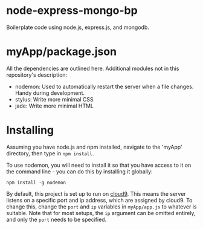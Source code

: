 node-express-mongo-bp
=====================

Boilerplate code using node.js, express.js, and mongodb.

myApp/package.json
==================

All the dependencies are outlined here.  Additional modules not in this repository's description:

* nodemon:  Used to automatically restart the server when a file changes.  Handy during development.
* stylus:   Write more minimal CSS
* jade:     Write more minimal HTML

Installing
==========

Assuming you have node.js and npm installed, navigate to the 'myApp' directory, then type in `npm install`.

To use nodemon, you will need to install it so that you have access to it on the command line - you can
do this by installing it globally:

`npm install -g nodemon`

By default, this project is set up to run on [cloud9](http://c9.io).  This means the server listens on
a specific port and ip address, which are assigned by cloud9.  To change this, change the `port` and `ip` 
variables in `myApp/app.js` to whatever is suitable.  Note that for most setups, the `ip` argument can be
omitted entirely, and only the `port` needs to be specified.
